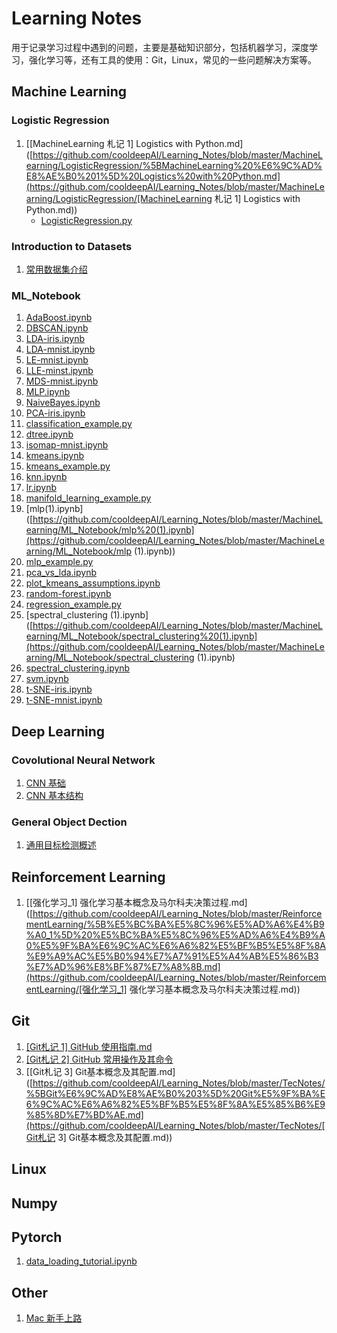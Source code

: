 # Learning Notes

用于记录学习过程中遇到的问题，主要是基础知识部分，包括机器学习，深度学习，强化学习等，还有工具的使用：Git，Linux，常见的一些问题解决方案等。



## Machine Learning

### Logistic Regression

1. [[MachineLearning 札记 1\] Logistics with Python.md]([https://github.com/cooldeepAI/Learning_Notes/blob/master/MachineLearning/LogisticRegression/%5BMachineLearning%20%E6%9C%AD%E8%AE%B0%201%5D%20Logistics%20with%20Python.md](https://github.com/cooldeepAI/Learning_Notes/blob/master/MachineLearning/LogisticRegression/[MachineLearning 札记 1] Logistics with Python.md))
   - [LogisticRegression.py](https://github.com/cooldeepAI/Learning_Notes/blob/master/MachineLearning/LogisticRegression/LogisticRegression.py)

### Introduction to Datasets

1. [常用数据集介绍](https://github.com/cooldeepAI/Learning_Notes/blob/master/MachineLearning/Intro_datasets/%E5%B8%B8%E7%94%A8%E6%95%B0%E6%8D%AE%E9%9B%86%E4%BB%8B%E7%BB%8D.ipynb)

### ML_Notebook

1. [AdaBoost.ipynb](https://github.com/cooldeepAI/Learning_Notes/blob/master/MachineLearning/ML_Notebook/AdaBoost.ipynb)
2. [DBSCAN.ipynb](https://github.com/cooldeepAI/Learning_Notes/blob/master/MachineLearning/ML_Notebook/DBSCAN.ipynb)
3. [LDA-iris.ipynb](https://github.com/cooldeepAI/Learning_Notes/blob/master/MachineLearning/ML_Notebook/LDA-iris.ipynb)
4. [LDA-mnist.ipynb](https://github.com/cooldeepAI/Learning_Notes/blob/master/MachineLearning/ML_Notebook/LDA-mnist.ipynb)
5. [LE-mnist.ipynb](https://github.com/cooldeepAI/Learning_Notes/blob/master/MachineLearning/ML_Notebook/LE-mnist.ipynb)
6. [LLE-minst.ipynb](https://github.com/cooldeepAI/Learning_Notes/blob/master/MachineLearning/ML_Notebook/LLE-minst.ipynb)
7. [MDS-mnist.ipynb](https://github.com/cooldeepAI/Learning_Notes/blob/master/MachineLearning/ML_Notebook/MDS-mnist.ipynb)
8. [MLP.ipynb](https://github.com/cooldeepAI/Learning_Notes/blob/master/MachineLearning/ML_Notebook/MLP.ipynb)
9. [NaiveBayes.ipynb](https://github.com/cooldeepAI/Learning_Notes/blob/master/MachineLearning/ML_Notebook/NaiveBayes.ipynb)
10. [PCA-iris.ipynb](https://github.com/cooldeepAI/Learning_Notes/blob/master/MachineLearning/ML_Notebook/PCA-iris.ipynb)
11. [classification_example.py](https://github.com/cooldeepAI/Learning_Notes/blob/master/MachineLearning/ML_Notebook/classification_example.py)
12. [dtree.ipynb](https://github.com/cooldeepAI/Learning_Notes/blob/master/MachineLearning/ML_Notebook/dtree.ipynb)
13. [isomap-mnist.ipynb](https://github.com/cooldeepAI/Learning_Notes/blob/master/MachineLearning/ML_Notebook/isomap-mnist.ipynb)
14. [kmeans.ipynb](https://github.com/cooldeepAI/Learning_Notes/blob/master/MachineLearning/ML_Notebook/kmeans.ipynb)
15. [kmeans_example.py](https://github.com/cooldeepAI/Learning_Notes/blob/master/MachineLearning/ML_Notebook/kmeans_example.py)
16. [knn.ipynb](https://github.com/cooldeepAI/Learning_Notes/blob/master/MachineLearning/ML_Notebook/knn.ipynb)
17. [lr.ipynb](https://github.com/cooldeepAI/Learning_Notes/blob/master/MachineLearning/ML_Notebook/lr.ipynb)
18. [manifold_learning_example.py](https://github.com/cooldeepAI/Learning_Notes/blob/master/MachineLearning/ML_Notebook/manifold_learning_example.py)
19. [mlp(1).ipynb]([https://github.com/cooldeepAI/Learning_Notes/blob/master/MachineLearning/ML_Notebook/mlp%20(1).ipynb](https://github.com/cooldeepAI/Learning_Notes/blob/master/MachineLearning/ML_Notebook/mlp (1).ipynb))
20. [mlp_example.py](https://github.com/cooldeepAI/Learning_Notes/blob/master/MachineLearning/ML_Notebook/mlp_example.py)
21. [pca_vs_lda.ipynb](https://github.com/cooldeepAI/Learning_Notes/blob/master/MachineLearning/ML_Notebook/pca_vs_lda.ipynb)
22. [plot_kmeans_assumptions.ipynb](https://github.com/cooldeepAI/Learning_Notes/blob/master/MachineLearning/ML_Notebook/plot_kmeans_assumptions.ipynb)
23. [random-forest.ipynb](https://github.com/cooldeepAI/Learning_Notes/blob/master/MachineLearning/ML_Notebook/random-forest.ipynb)
24. [regression_example.py](https://github.com/cooldeepAI/Learning_Notes/blob/master/MachineLearning/ML_Notebook/regression_example.py)
25. [spectral_clustering (1).ipynb]([https://github.com/cooldeepAI/Learning_Notes/blob/master/MachineLearning/ML_Notebook/spectral_clustering%20(1).ipynb](https://github.com/cooldeepAI/Learning_Notes/blob/master/MachineLearning/ML_Notebook/spectral_clustering (1).ipynb)
26. [spectral_clustering.ipynb](https://github.com/cooldeepAI/Learning_Notes/blob/master/MachineLearning/ML_Notebook/spectral_clustering.ipynb)
27. [svm.ipynb](https://github.com/cooldeepAI/Learning_Notes/blob/master/MachineLearning/ML_Notebook/svm.ipynb)
28. [t-SNE-iris.ipynb](https://github.com/cooldeepAI/Learning_Notes/blob/master/MachineLearning/ML_Notebook/t-SNE-iris.ipynb)
29. [t-SNE-mnist.ipynb](https://github.com/cooldeepAI/Learning_Notes/blob/master/MachineLearning/ML_Notebook/t-SNE-mnist.ipynb)





## Deep Learning

### Covolutional Neural Network

1. [CNN 基础](https://github.com/cooldeepAI/Learning_Notes/blob/master/DeepLearning/Covolutional_Neural_Network/1_CNN_basic.md)
2. [CNN 基本结构](https://github.com/cooldeepAI/Learning_Notes/blob/master/DeepLearning/Covolutional_Neural_Network/2_CNN_basic_structure.md)

### General Object Dection

1. [通用目标检测概述](https://github.com/cooldeepAI/Learning_Notes/blob/master/DeepLearning/General_Object_Detection/%E9%80%9A%E7%94%A8%E7%9B%AE%E6%A0%87%E6%A3%80%E6%B5%8B%E6%A6%82%E8%BF%B0.md)

## Reinforcement Learning

1. [[强化学习_1\] 强化学习基本概念及马尔科夫决策过程.md]([https://github.com/cooldeepAI/Learning_Notes/blob/master/ReinforcementLearning/%5B%E5%BC%BA%E5%8C%96%E5%AD%A6%E4%B9%A0_1%5D%20%E5%BC%BA%E5%8C%96%E5%AD%A6%E4%B9%A0%E5%9F%BA%E6%9C%AC%E6%A6%82%E5%BF%B5%E5%8F%8A%E9%A9%AC%E5%B0%94%E7%A7%91%E5%A4%AB%E5%86%B3%E7%AD%96%E8%BF%87%E7%A8%8B.md](https://github.com/cooldeepAI/Learning_Notes/blob/master/ReinforcementLearning/[强化学习_1] 强化学习基本概念及马尔科夫决策过程.md))



## Git

1. [[Git札记 1] GitHub 使用指南.md](https://github.com/cooldeepAI/Learning_Notes/blob/master/TecNotes/%5BGit%E6%9C%AD%E8%AE%B0%201%5D%20GitHub%20%E4%BD%BF%E7%94%A8%E6%8C%87%E5%8D%97.md)
2. [[Git札记 2] GitHub 常用操作及其命令](https://github.com/cooldeepAI/Learning_Notes/blob/master/TecNotes/%5BGit%E6%9C%AD%E8%AE%B0%202%5D%20Github%20%E5%B8%B8%E7%94%A8%E6%93%8D%E4%BD%9C%E5%8F%8A%E5%85%B6%E5%91%BD%E4%BB%A4.md)
3. [[Git札记 3\] Git基本概念及其配置.md]([https://github.com/cooldeepAI/Learning_Notes/blob/master/TecNotes/%5BGit%E6%9C%AD%E8%AE%B0%203%5D%20Git%E5%9F%BA%E6%9C%AC%E6%A6%82%E5%BF%B5%E5%8F%8A%E5%85%B6%E9%85%8D%E7%BD%AE.md](https://github.com/cooldeepAI/Learning_Notes/blob/master/TecNotes/[Git札记 3] Git基本概念及其配置.md))





## Linux





## Numpy





## Pytorch

1. [data_loading_tutorial.ipynb](https://github.com/cooldeepAI/Learning_Notes/blob/master/Pytorch/data_loading_tutorial.ipynb)



## Other

1. [Mac 新手上路](https://github.com/cooldeepAI/Learning_Notes/blob/master/TecNotes/Mac%20%E6%96%B0%E6%89%8B%E4%B8%8A%E8%B7%AF.md)